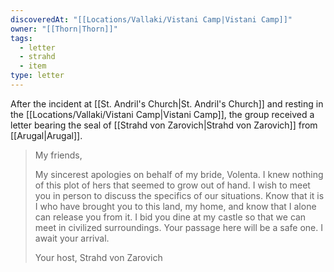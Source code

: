```yaml
---
discoveredAt: "[[Locations/Vallaki/Vistani Camp|Vistani Camp]]"
owner: "[[Thorn|Thorn]]"
tags:
  - letter
  - strahd
  - item
type: letter
---
```




After the incident at [[St. Andril's Church|St. Andril's Church]] and resting in the [[Locations/Vallaki/Vistani Camp|Vistani Camp]], the group received a letter bearing the seal of [[Strahd von Zarovich|Strahd von Zarovich]] from [[Arugal|Arugal]].

>My friends,
>
>My sincerest apologies on behalf of my bride, Volenta. I knew nothing of this plot of hers that seemed to grow out of hand. I wish to meet you in person to discuss the specifics of our situations. Know that it is I who have brought you to this land, my home, and know that I alone can release you from it. I bid you dine at my castle so that we can meet in civilized surroundings. Your passage here will be a safe one. I await your arrival.
>
>Your host,
>Strahd von Zarovich